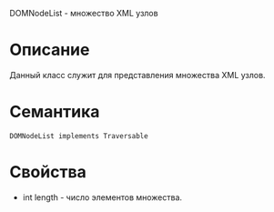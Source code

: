 DOMNodeList - множество XML узлов

Описание
========

Данный класс служит для представления множества XML узлов.

Семантика
=========

    DOMNodeList implements Traversable

Свойства
========

* int length - число элементов множества.
